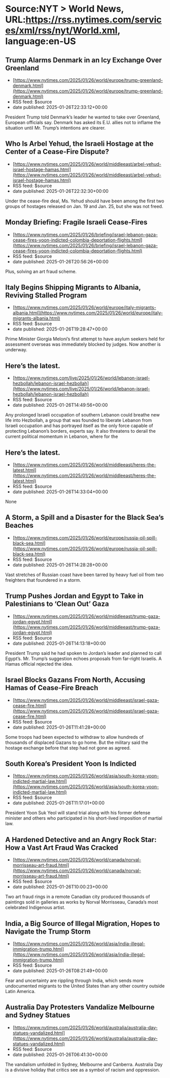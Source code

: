 # Source:NYT > World News, URL:https://rss.nytimes.com/services/xml/rss/nyt/World.xml, language:en-US

## Trump Alarms Denmark in an Icy Exchange Over Greenland
 - [https://www.nytimes.com/2025/01/26/world/europe/trump-greenland-denmark.html](https://www.nytimes.com/2025/01/26/world/europe/trump-greenland-denmark.html)
 - RSS feed: $source
 - date published: 2025-01-26T22:33:12+00:00

President Trump told Denmark’s leader he wanted to take over Greenland, European officials say. Denmark has asked its E.U. allies not to inflame the situation until Mr. Trump’s intentions are clearer.

## Who Is Arbel Yehud, the Israeli Hostage at the Center of a Cease-Fire Dispute?
 - [https://www.nytimes.com/2025/01/26/world/middleeast/arbel-yehud-israel-hostage-hamas.html](https://www.nytimes.com/2025/01/26/world/middleeast/arbel-yehud-israel-hostage-hamas.html)
 - RSS feed: $source
 - date published: 2025-01-26T22:32:30+00:00

Under the cease-fire deal, Ms. Yehud should have been among the first two groups of hostages released on Jan. 19 and Jan. 25, but she was not freed.

## Monday Briefing: Fragile Israeli Cease-Fires
 - [https://www.nytimes.com/2025/01/26/briefing/israel-lebanon-gaza-cease-fires-yoon-indicted-colombia-deportation-flights.html](https://www.nytimes.com/2025/01/26/briefing/israel-lebanon-gaza-cease-fires-yoon-indicted-colombia-deportation-flights.html)
 - RSS feed: $source
 - date published: 2025-01-26T20:56:26+00:00

Plus, solving an art fraud scheme.

## Italy Begins Shipping Migrants to Albania, Reviving Stalled Program
 - [https://www.nytimes.com/2025/01/26/world/europe/italy-migrants-albania.html](https://www.nytimes.com/2025/01/26/world/europe/italy-migrants-albania.html)
 - RSS feed: $source
 - date published: 2025-01-26T19:28:47+00:00

Prime Minister Giorgia Meloni’s first attempt to have asylum seekers held for assessment overseas was immediately blocked by judges. Now another is underway.

## Here’s the latest.
 - [https://www.nytimes.com/live/2025/01/26/world/lebanon-israel-hezbollah/lebanon-israel-hezbollah](https://www.nytimes.com/live/2025/01/26/world/lebanon-israel-hezbollah/lebanon-israel-hezbollah)
 - RSS feed: $source
 - date published: 2025-01-26T14:49:56+00:00

Any prolonged Israeli occupation of southern Lebanon could breathe new life into Hezbollah, a group that was founded to liberate Lebanon from Israeli occupation and has portrayed itself as the only force capable of protecting Lebanon’s borders, experts say. It also threatens to derail the current political momentum in Lebanon, where for the

## Here’s the latest.
 - [https://www.nytimes.com/2025/01/26/world/middleeast/heres-the-latest.html](https://www.nytimes.com/2025/01/26/world/middleeast/heres-the-latest.html)
 - RSS feed: $source
 - date published: 2025-01-26T14:33:04+00:00

None

## A Storm, a Spill and a Disaster for the Black Sea’s Beaches
 - [https://www.nytimes.com/2025/01/26/world/europe/russia-oil-spill-black-sea.html](https://www.nytimes.com/2025/01/26/world/europe/russia-oil-spill-black-sea.html)
 - RSS feed: $source
 - date published: 2025-01-26T14:28:28+00:00

Vast stretches of Russian coast have been tarred by heavy fuel oil from two freighters that foundered in a storm.

## Trump Pushes Jordan and Egypt to Take in Palestinians to ‘Clean Out’ Gaza
 - [https://www.nytimes.com/2025/01/26/world/middleeast/trump-gaza-jordan-egypt.html](https://www.nytimes.com/2025/01/26/world/middleeast/trump-gaza-jordan-egypt.html)
 - RSS feed: $source
 - date published: 2025-01-26T14:13:18+00:00

President Trump said he had spoken to Jordan’s leader and planned to call Egypt’s. Mr. Trump’s suggestion echoes proposals from far-right Israelis. A Hamas official rejected the idea.

## Israel Blocks Gazans From North, Accusing Hamas of Cease-Fire Breach
 - [https://www.nytimes.com/2025/01/26/world/middleeast/israel-gaza-cease-fire.html](https://www.nytimes.com/2025/01/26/world/middleeast/israel-gaza-cease-fire.html)
 - RSS feed: $source
 - date published: 2025-01-26T11:41:28+00:00

Some troops had been expected to withdraw to allow hundreds of thousands of displaced Gazans to go home. But the military said the hostage exchange before that step had not gone as agreed.

## South Korea’s President Yoon Is Indicted
 - [https://www.nytimes.com/2025/01/26/world/asia/south-korea-yoon-indicted-martial-law.html](https://www.nytimes.com/2025/01/26/world/asia/south-korea-yoon-indicted-martial-law.html)
 - RSS feed: $source
 - date published: 2025-01-26T11:17:01+00:00

President Yoon Suk Yeol will stand trial along with his former defense minister and others who participated in his short-lived imposition of martial law.

## A Hardened Detective and an Angry Rock Star: How a Vast Art Fraud Was Cracked
 - [https://www.nytimes.com/2025/01/26/world/canada/norval-morrisseau-art-fraud.html](https://www.nytimes.com/2025/01/26/world/canada/norval-morrisseau-art-fraud.html)
 - RSS feed: $source
 - date published: 2025-01-26T10:00:23+00:00

Two art fraud rings in a remote Canadian city produced thousands of paintings sold in galleries as works by Norval Morrisseau, Canada’s most celebrated Indigenous artist.

## India, a Big Source of Illegal Migration, Hopes to Navigate the Trump Storm
 - [https://www.nytimes.com/2025/01/26/world/asia/india-illegal-immigration-trump.html](https://www.nytimes.com/2025/01/26/world/asia/india-illegal-immigration-trump.html)
 - RSS feed: $source
 - date published: 2025-01-26T08:21:49+00:00

Fear and uncertainty are rippling through India, which sends more undocumented migrants to the United States than any other country outside Latin America.

## Australia Day Protesters Vandalize Melbourne and Sydney Statues
 - [https://www.nytimes.com/2025/01/26/world/australia/australia-day-statues-vandalized.html](https://www.nytimes.com/2025/01/26/world/australia/australia-day-statues-vandalized.html)
 - RSS feed: $source
 - date published: 2025-01-26T06:41:30+00:00

The vandalism unfolded in Sydney, Melbourne and Canberra. Australia Day is a divisive holiday that critics see as a symbol of racism and oppression.

